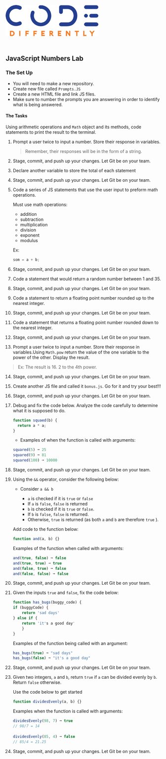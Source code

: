 <img  src="../assets/code-diff-logo.png" alt="Code Differently Logo" style="height:100px; width:300px;padding-bottom: 2em;">

## JavaScript Numbers Lab

### The Set Up

- You will need to make a new repository.
- Create new file called `Prompts.JS`
- Create a new HTML file and link JS files.
- Make sure to number the prompts you are answering in order to identify what is being answered.


#### The Tasks

Using arithmetic operations and `Math` object and its methods, code statements to print the result to the terminal.

1. Prompt a user twice to input a number. Store their response in variables.

   > Remember, their responses will be in the form of a string.

2. Stage, commit, and push up your changes. Let Git be on your team.

3. Declare another variable to store the total of each statement

4. Stage, commit, and push up your changes. Let Git be on your team.

5. Code a series of JS statements that use the user input to preform math operations.

   Must use math operations:

   - addition
   - subtraction
   - multiplication
   - division
   - exponent
   - modulus

   Ex:

   ```javascript
   som = a + b;
   ```

6. Stage, commit, and push up your changes. Let Git be on your team.

7. Code a statement that would return a random number between 1 and 35.

8. Stage, commit, and push up your changes. Let Git be on your team.

9. Code a statement to return a floating point number rounded up to the nearest integer.

10. Stage, commit, and push up your changes. Let Git be on your team.

11. Code a statement that returns a floating point number rounded down to the nearest integer.

12. Stage, commit, and push up your changes. Let Git be on your team.

13. Prompt a user twice to input a number. Store their response in variables.Using `Math.pow` return the value of the one variable to the power of the other. Display the result. 

   > Ex: The result is 16. 2 to the 4th power. 

14. Stage, commit, and push up your changes. Let Git be on your team.

15. Create another JS file and called it `bonus.js`. Go for it and try your best!!!

16. Stage, commit, and push up your changes. Let Git be on your team.

17. Debug and fix the code below. Analyze the code carefully to determine what it is supposed to do.

    ```javascript
    function squaed(b) {
      return a * a;
    }
    ```

    - Examples of when the function is called with arguments:

    ```javascript
    squared(5) ➞ 25
    squared(9) ➞ 81
    squared(100) ➞ 10000
    ```

18. Stage, commit, and push up your changes. Let Git be on your team.

19. Using the `&&` operator, consider the following below:

    - Consider `a && b`

      - `a` is checked if it is `true` or `false`
      - If `a` is `false`, `false` is returned
      - `b` is checked if it is `true` or `false`.
      - If `b` is `false`, `false` is returned.
      - Otherwise, `true` is returned (as both `a` and `b` are therefore `true` ).

    Add code to the function below:

    ```javascript
    function and(a, b) {}
    ```

    Examples of the function when called with arguments:

    ```javascript
    and(true, false) ➞ false
    and(true, true) ➞ true
    and(false, true) ➞ false
    and(false, false) ➞ false
    ```

20. Stage, commit, and push up your changes. Let Git be on your team.

21. Given the inputs `true` and `false`, fix the code below:

    ```javascript
    function has_bugs(buggy_code) {
    if (buggyCode) {
    	return 'sad days'
    } else if {
    	return 'it's a good day'
        }
    }
    ```

    Examples of the function being called with an argument:

    ```javascript
    has_bugs(true) ➞ "sad days"
    has_bugs(false) ➞ "it's a good day"
    ```

22. Stage, commit, and push up your changes. Let Git be on your team.

23. Given two integers, `a` and `b`, return `true` if `a` can be divided evenly by `b`. Return `false` otherwise.

    Use the code below to get started

    ```javascript
    function dividesEvenly(a, b) {}
    ```

    Examples when the function is called with arguments:

    ```javascript
    dividesEvenly(98, 7) ➞ true
    // 98/7 = 14

    dividesEvenly(85, 4) ➞ false
    // 85/4 = 21.25
    ```

24. Stage, commit, and push up your changes. Let Git be on your team.
